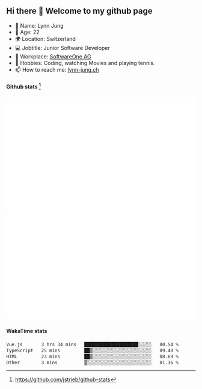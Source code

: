 ## Hi there 👋 Welcome to my github page

- 🧑 Name: Lynn Jung
- 🔞 Age: 22
- 🌍 Location: Switzerland
- 💻 Jobtitle: Junior Software Developer
- 🏢 Workplace: [SoftwareOne AG](https://www.softwareone.com/)
- 🎾 Hobbies: Coding, watching Movies and playing tennis.
- 📫 How to reach me: [lynn-jung.ch](https://lynn-jung.ch/)


#### Github stats [^1]
![](https://github.com/lynn-jung/github-stats/blob/master/generated/overview.svg)  ![](https://github.com/lynn-jung/github-stats/blob/master/generated/languages.svg)


#### WakaTime stats
<!--START_SECTION:waka-->

```text
Vue.js       3 hrs 34 mins   ████████████████████░░░░░   80.54 %
TypeScript   25 mins         ██▒░░░░░░░░░░░░░░░░░░░░░░   09.40 %
HTML         23 mins         ██▒░░░░░░░░░░░░░░░░░░░░░░   08.69 %
Other        3 mins          ▒░░░░░░░░░░░░░░░░░░░░░░░░   01.36 %
```

<!--END_SECTION:waka-->

[^1]: https://github.com/jstrieb/github-stats
